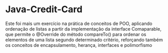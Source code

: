 # Java-Credit-Card

Este foi mais um exercício na prática de conceitos de POO, aplicando ordenação de listas a partir da implementação da interface
Comaparable, que permite o @Override do método compareTo() para ordenar os elementos de uma lista segundo determinado critério,
reforçando também os conceitos de encapsulamento, herança, interfaces e polimorfismo
